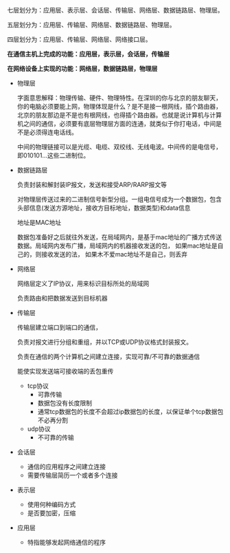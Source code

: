 七层划分为：应用层、表示层、会话层、传输层、网络层、数据链路层、物理层。

五层划分为：应用层、传输层、网络层、数据链路层、物理层。

四层划分为：应用层、传输层、网络层、网络接口层。

**在通信主机上完成的功能：应用层，表示层，会话层，传输层**

**在网络设备上实现的功能：网络层，数据链路层，物理层**

- 物理层
  
    字面意思解释：物理传输、硬件、物理特性。在深圳的你与北京的朋友聊天，你的电脑必须要能上网，物理体现是什么？是不是接一根网线，插个路由器，北京的朋友那边是不是也有根网线，也得插个路由器。也就是说计算机与计算机之间的通信，必须要有底层物理层方面的连通，就类似于你打电话，中间是不是必须得连电话线。

    中间的物理链接可以是光缆、电缆、双绞线、无线电波。中间传的是电信号，即010101...这些二进制位。

- 数据链路层

    负责封装和解封装IP报文，发送和接受ARP/RARP报文等

    对物理层传送过来的二进制信号新型分组。一组电信号成为一个数据包，包含头部信息(发送方源地址，接收方目标地址，数据类型)和data信息

    地址是MAC地址

    数据包准备好之后就往外发送，在局域网内，是基于mac地址的广播方式传送数据。局域网内发布广播，局域网内的机器接收发送的包， 如果mac地址是自己的，则接收发送的法， 如果木不爱mac地址不是自己，则丢弃

- 网络层

    网络层定义了IP协议，用来标识目标所处的局域网

    负责路由和把数据发送到目标机器

- 传输层

    传输层建立端口到端口的通信，
    
    负责对报文进行分组和重组，并以TCP或UDP协议格式封装报文。
    
    负责在通信的两个计算机之间建立连接，实现可靠/不可靠的数据通信

    能使实现发送端可接收端的丢包重传

    - tcp协议
      - 可靠传输
      - 数据包没有长度限制
      - 通常tcp数据包的长度不会超过ip数据包的长度，以保证单个tcp数据包不必再分割
    - udp协议
      - 不可靠的传输
- 会话层
  - 通信的应用程序之间建立连接
  - 需要传输层简历一个或者多个连接
- 表示层
  - 使用何种编码方式
  - 是否要加密，压缩
- 应用层
  - 特指能够发起网络通信的程序
